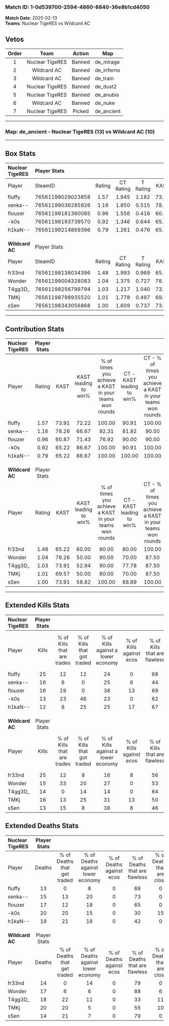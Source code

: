 ### Match ID: 1-0d539700-2594-4860-8840-36e8b1cd4050  
**Match Date**: 2025-02-13  
**Teams**: Nuclear TigeRES vs Wildcard AC  

## Vetos  

| Order | Team | Action | Map |
| :---: | :--: | :----: | --- |
| 1 | Nuclear TigeRES | Banned | de_mirage |
| 2 | Wildcard AC | Banned | de_inferno |
| 3 | Wildcard AC | Banned | de_train |
| 4 | Nuclear TigeRES | Banned | de_dust2 |
| 5 | Nuclear TigeRES | Banned | de_anubis |
| 6 | Wildcard AC | Banned | de_nuke |
| 7 | Nuclear TigeRES | Picked | de_ancient |

---  

### **Map**: de_ancient - Nuclear TigeRES (13) vs Wildcard AC (10)  
---  

## Box Stats  

| **Nuclear TigeRES** | Player Stats      |        |           |          |       |      |       |         |        |      |     |
| :- | :- | :-: | :-: | :-: | :-: | :-: | :-: | :-: | :-: | :-: | :-: |
| Player              | SteamID           | Rating | CT Rating | T Rating | KAST  | ADR  | Kills | Assists | Deaths | K/D  | HS% |
| fluffy              | 76561199029023858 |  1.57  |   1.945   |  1.182   | 73.91 | 98.3 |  25   |    4    |   13   | 1.92 | 40  |
| senka--             | 76561199036285926 |  1.16  |   1.850   |  0.515   | 78.26 | 77.3 |  16   |    7    |   15   | 1.07 | 18  |
| flouzer             | 76561199181360085 |  0.96  |   1.556   |  0.416   | 60.87 | 71.2 |  16   |    5    |   17   | 0.94 | 50  |
| -k0s                | 76561198193739570 |  0.92  |   1.346   |  0.644   | 65.22 | 92.6 |  13   |   13    |   20   | 0.65 | 69  |
| h1kaN--             | 76561199214869396 |  0.79  |   1.261   |  0.476   | 65.22 | 66.1 |  12   |    7    |   19   | 0.63 | 58  |
|                     |                   |        |           |          |       |      |       |         |        |      |     |
|                     |                   |        |           |          |       |      |       |         |        |      |     |
|                     |                   |        |           |          |       |      |       |         |        |      |     |
| **Wildcard AC**     | Player Stats      |        |           |          |       |      |       |         |        |      |     |
| Player              | SteamID           | Rating | CT Rating | T Rating | KAST  | ADR  | Kills | Assists | Deaths | K/D  | HS% |
| fr33nd              | 76561198138034396 |  1.48  |   1.993   |  0.969   | 65.22 | 98.9 |  25   |    3    |   14   | 1.79 | 40  |
| Wonder              | 76561199004328083 |  1.04  |   1.375   |  0.727   | 78.26 | 66.4 |  15   |    5    |   17   | 0.88 | 80  |
| T4gg3D_             | 76561198256799794 |  1.03  |   1.217   |  1.040   | 73.91 | 83.0 |  14   |   13    |   18   | 0.78 | 50  |
| TMKj                | 76561198798935520 |  1.01  |   1.778   |  0.497   | 69.57 | 83.9 |  16   |    8    |   20   | 0.80 | 50  |
| sSen                | 76561198343056868 |  1.00  |   1.609   |  0.737   | 73.91 | 66.0 |  13   |    5    |   14   | 0.93 | 53  |
---  

## Contribution Stats  

| **Nuclear TigeRES** | Player Stats |       |                      |                                                        |                           |                                                             |                          |                                                            |
| :- | :-: | :-: | :-: | :-: | :-: | :-: | :-: | :-: |
| Player              |    Rating    | KAST  | KAST leading to win% | % of times you achieve a KAST in your teams won rounds | CT - KAST leading to win% | CT - % of times you achieve a KAST in your teams won rounds | T - KAST leading to win% | T - % of times you achieve a KAST in your teams won rounds |
| fluffy              |     1.57     | 73.91 |        72.22         |                         100.00                         |           90.91           |                           100.00                            |          42.86           |                           100.00                           |
| senka--             |     1.16     | 78.26 |        66.67         |                         92.31                          |           81.82           |                            90.00                            |          42.86           |                           100.00                           |
| flouzer             |     0.96     | 60.87 |        71.43         |                         76.92                          |           90.00           |                            90.00                            |          25.00           |                           33.33                            |
| -k0s                |     0.92     | 65.22 |        86.67         |                         100.00                         |           90.91           |                           100.00                            |          75.00           |                           100.00                           |
| h1kaN--             |     0.79     | 65.22 |        86.67         |                         100.00                         |          100.00           |                           100.00                            |          60.00           |                           100.00                           |
|                     |              |       |                      |                                                        |                           |                                                             |                          |                                                            |
|                     |              |       |                      |                                                        |                           |                                                             |                          |                                                            |
|                     |              |       |                      |                                                        |                           |                                                             |                          |                                                            |
| **Wildcard AC**     | Player Stats |       |                      |                                                        |                           |                                                             |                          |                                                            |
| Player              |    Rating    | KAST  | KAST leading to win% | % of times you achieve a KAST in your teams won rounds | CT - KAST leading to win% | CT - % of times you achieve a KAST in your teams won rounds | T - KAST leading to win% | T - % of times you achieve a KAST in your teams won rounds |
| fr33nd              |     1.48     | 65.22 |        60.00         |                         90.00                          |           80.00           |                           100.00                            |          20.00           |                           50.00                            |
| Wonder              |     1.04     | 78.26 |        50.00         |                         90.00                          |           70.00           |                            87.50                            |          25.00           |                           100.00                           |
| T4gg3D_             |     1.03     | 73.91 |        52.94         |                         90.00                          |           77.78           |                            87.50                            |          25.00           |                           100.00                           |
| TMKj                |     1.01     | 69.57 |        50.00         |                         80.00                          |           70.00           |                            87.50                            |          16.67           |                           50.00                            |
| sSen                |     1.00     | 73.91 |        58.82         |                         100.00                         |           88.89           |                           100.00                            |          25.00           |                           100.00                           |
---  

## Extended Kills Stats  

| **Nuclear TigeRES** | Player Stats |                            |                            |                                    |                         |                              |                                 |                                       |                    |           |
| :- | :-: | :-: | :-: | :-: | :-: | :-: | :-: | :-: | :-: | :-: |
| Player              |    Kills     | % of Kills that are trades | % of Kills that got traded | % of Kills against a lower economy | % of Kills against ecos | % of Kills that are flawless | % of Kills that are close duels | % of Kills that are assisted by flash | Pistol Round Kills | AWP Kills |
| fluffy              |      25      |             12             |             12             |                 24                 |            0            |              68              |                8                |                   4                   |         9          |     5     |
| senka--             |      16      |             6              |             0              |                 25                 |            6            |              44              |                6                |                   6                   |         0          |     0     |
| flouzer             |      16      |             19             |             0              |                 38                 |           13            |              69              |                0                |                   6                   |         0          |     2     |
| -k0s                |      13      |             23             |             46             |                 23                 |            0            |              62              |                8                |                   8                   |         0          |     0     |
| h1kaN--             |      12      |             8              |             25             |                 25                 |           17            |              67              |                8                |                   0                   |         0          |     0     |
|                     |              |                            |                            |                                    |                         |                              |                                 |                                       |                    |           |
|                     |              |                            |                            |                                    |                         |                              |                                 |                                       |                    |           |
|                     |              |                            |                            |                                    |                         |                              |                                 |                                       |                    |           |
| **Wildcard AC**     | Player Stats |                            |                            |                                    |                         |                              |                                 |                                       |                    |           |
| Player              |    Kills     | % of Kills that are trades | % of Kills that got traded | % of Kills against a lower economy | % of Kills against ecos | % of Kills that are flawless | % of Kills that are close duels | % of Kills that are assisted by flash | Pistol Round Kills | AWP Kills |
| fr33nd              |      25      |             12             |             8              |                 16                 |            8            |              56              |                0                |                   8                   |         9          |     3     |
| Wonder              |      15      |             33             |             20             |                 27                 |            0            |              53              |               13                |                  13                   |         0          |     0     |
| T4gg3D_             |      14      |             0              |             14             |                 14                 |            0            |              64              |                0                |                   0                   |         0          |     2     |
| TMKj                |      16      |             13             |             25             |                 31                 |           13            |              50              |                6                |                   6                   |         0          |     1     |
| sSen                |      13      |             15             |             8              |                 38                 |            8            |              46              |                0                |                   0                   |         0          |     0     |
## Extended Deaths Stats  

| **Nuclear TigeRES** | Player Stats |                             |                                   |                          |                               |                            |                           |               |
| :- | :-: | :-: | :-: | :-: | :-: | :-: | :-: | :-: |
| Player              |    Deaths    | % of Deaths that get traded | % of Deaths against lower economy | % of Deaths against ecos | % of Deaths that are flawless | % of Deaths that are close | % of Deaths while blinded | Deaths to AWP |
| fluffy              |      13      |              0              |                 8                 |            0             |              69               |             0              |             0             |       2       |
| senka--             |      15      |             13              |                20                 |            0             |              73               |             0              |             0             |       3       |
| flouzer             |      17      |             12              |                18                 |            0             |              65               |             0              |             6             |       2       |
| -k0s                |      20      |             20              |                15                 |            0             |              30               |             15             |             0             |       1       |
| h1kaN--             |      19      |             21              |                16                 |            0             |              42               |             0              |            21             |       1       |
|                     |              |                             |                                   |                          |                               |                            |                           |               |
|                     |              |                             |                                   |                          |                               |                            |                           |               |
|                     |              |                             |                                   |                          |                               |                            |                           |               |
| **Wildcard AC**     | Player Stats |                             |                                   |                          |                               |                            |                           |               |
| Player              |    Deaths    | % of Deaths that get traded | % of Deaths against lower economy | % of Deaths against ecos | % of Deaths that are flawless | % of Deaths that are close | % of Deaths while blinded | Deaths to AWP |
| fr33nd              |      14      |              0              |                14                 |            0             |              79               |             0              |            14             |       2       |
| Wonder              |      17      |              6              |                 6                 |            0             |              88               |             6              |             6             |       2       |
| T4gg3D_             |      18      |             22              |                11                 |            0             |              33               |             11             |             0             |       1       |
| TMKj                |      20      |             20              |                 5                 |            0             |              55               |             10             |             0             |       3       |
| sSen                |      14      |             21              |                 7                 |            0             |              79               |             0              |             7             |       1       |

